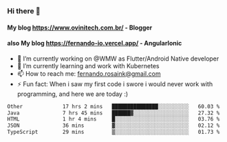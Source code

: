 ### Hi there 👋

#### My blog https://www.ovinitech.com.br/ - Blogger
#### also My blog https://fernando-io.vercel.app/ - AngularIonic

- 🔭 I’m currently working on @WMW as Flutter/Android Native developer
- 🌱 I’m currently learning and work with Kubernetes
- 📫 How to reach me: fernando.rosaink@gmail.com 
- ⚡ Fun fact: When i saw my first code i swore i would never work with programming, and here we are today :)

<!--START_SECTION:waka-->

```txt
Other             17 hrs 2 mins   ███████████████░░░░░░░░░░   60.03 %
Java              7 hrs 45 mins   ██████▓░░░░░░░░░░░░░░░░░░   27.32 %
HTML              1 hr 4 mins     █░░░░░░░░░░░░░░░░░░░░░░░░   03.76 %
JSON              36 mins         ▓░░░░░░░░░░░░░░░░░░░░░░░░   02.12 %
TypeScript        29 mins         ▒░░░░░░░░░░░░░░░░░░░░░░░░   01.73 %
```

<!--END_SECTION:waka-->
